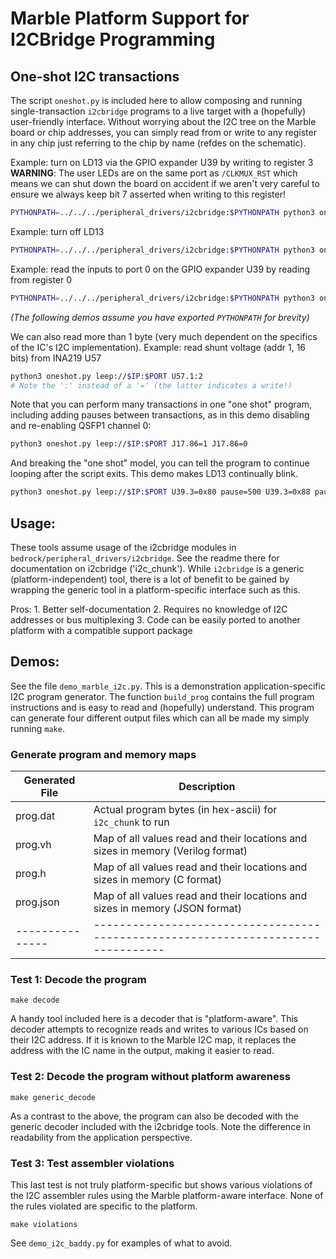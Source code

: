 # Marble Platform Support for I2CBridge Programming

## One-shot I2C transactions
The script `oneshot.py` is included here to allow composing and running single-transaction
`i2cbridge` programs to a live target with a (hopefully) user-friendly interface.  Without
worrying about the I2C tree on the Marble board or chip addresses, you can simply read from
or write to any register in any chip just referring to the chip by name (refdes on the
schematic).

Example: turn on LD13 via the GPIO expander U39 by writing to register 3
__WARNING__: The user LEDs are on the same port as `/CLKMUX_RST` which means we can shut down the board on accident
if we aren't very careful to ensure we always keep bit 7 asserted when writing to this register!
```sh
PYTHONPATH=../../../peripheral_drivers/i2cbridge:$PYTHONPATH python3 oneshot.py leep://$IP:$PORT U39.3=0x80
```

Example: turn off LD13
```sh
PYTHONPATH=../../../peripheral_drivers/i2cbridge:$PYTHONPATH python3 oneshot.py leep://$IP:$PORT U39.3=0x88
```

Example: read the inputs to port 0 on the GPIO expander U39 by reading from register 0
```sh
PYTHONPATH=../../../peripheral_drivers/i2cbridge:$PYTHONPATH python3 oneshot.py leep://192.168.19.40:803 U39.0
```

_(The following demos assume you have exported `PYTHONPATH` for brevity)_

We can also read more than 1 byte (very much dependent on the specifics of the IC's I2C implementation).
Example: read shunt voltage (addr 1, 16 bits) from INA219 U57
```sh
python3 oneshot.py leep://$IP:$PORT U57.1:2
# Note the ':' instead of a '=' (the latter indicates a write!)
```

Note that you can perform many transactions in one "one shot" program, including adding pauses between
transactions, as in this demo disabling and re-enabling QSFP1 channel 0:
```sh
python3 oneshot.py leep://$IP:$PORT J17.86=1 J17.86=0
```

And breaking the "one shot" model, you can tell the program to continue looping after the script exits.
This demo makes LD13 continually blink.
```sh
python3 oneshot.py leep://$IP:$PORT U39.3=0x80 pause=500 U39.3=0x88 pause=500 -l
```

## Usage:

These tools assume usage of the i2cbridge modules in `bedrock/peripheral_drivers/i2cbridge`.
See the readme there for documentation on i2cbridge ('i2c\_chunk').
While `i2cbridge` is a generic (platform-independent) tool, there is a lot of benefit to
be gained by wrapping the generic tool in a platform-specific interface such as this.

Pros:
    1. Better self-documentation
    2. Requires no knowledge of I2C addresses or bus multiplexing
    3. Code can be easily ported to another platform with a compatible support package

## Demos:

See the file `demo_marble_i2c.py`.  This is a demonstration application-specific I2C program
generator.  The function `build_prog` contains the full program instructions and is easy to
read and (hopefully) understand.  This program can generate four different output files which
can all be made my simply running `make`.

### Generate program and memory maps

|Generated File | Description |
|---------------|-------------|
|prog.dat       | Actual program bytes (in hex-ascii) for `i2c_chunk` to run                      |
|prog.vh        | Map of all values read and their locations and sizes in memory (Verilog format) |
|prog.h         | Map of all values read and their locations and sizes in memory (C format)       |
|prog.json      | Map of all values read and their locations and sizes in memory (JSON format)    |
|---------------|---------------------------------------------------------------------------------|


### Test 1: Decode the program

`make decode`

A handy tool included here is a decoder that is "platform-aware".  This decoder attempts to recognize
reads and writes to various ICs based on their I2C address.  If it is known to the Marble I2C map, it
replaces the address with the IC name in the output, making it easier to read.

### Test 2: Decode the program without platform awareness

`make generic_decode`

As a contrast to the above, the program can also be decoded with the generic decoder included with the
i2cbridge tools.  Note the difference in readability from the application perspective.

### Test 3: Test assembler violations

This last test is not truly platform-specific but shows various violations of the I2C assembler rules
using the Marble platform-aware interface.  None of the rules violated are specific to the platform.

`make violations`

See `demo_i2c_baddy.py` for examples of what to avoid.
